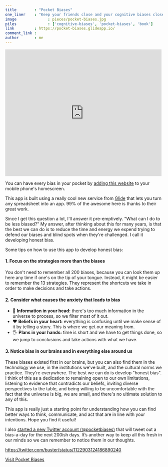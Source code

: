 ```yaml
---
title        : "Pocket Biases"
one_liner    : "Keep your friends close and your cognitive biases closer."
image			   : pieces/pocket-biases.jpg
piles			   : ['cognitive-biases', 'pocket-biases', 'book']
link         : https://pocket-biases.glideapp.io/
comment_link : 
author       : me
---
```


<iframe style="border: none;" src="https://cards.producthunt.com/cards/posts/150227?v=1" width="500" height="405" frameborder="0" scrolling="no" allowfullscreen></iframe>

You can have every bias in your pocket by [adding this website](https://pocket-biases.glideapp.io/) to your mobile phone's homescreen. 

This app is built using a really cool new service from [Glide](http://glideapps.com) that lets you turn any spreadsheet into an app. 99% of the awesome here is thanks to their great work. 

Since I get this question a lot, I'll answer it pre-emptively. "What can I do to be less biased?" My answer, after thinking about this for many years, is that the best we can do is to reduce the time and energy we expend trying to defend our biases and blind spots when they're challenged. I call it developing honest bias.

Some tips on how to use this app to develop honest bias:

#### 1. Focus on the strategies more than the biases

You don't need to remember all 200 biases, because you can look them up here any time if one's on the tip of your tongue. Instead, it might be easier to remember the 13 strategies. They represent the shortcuts we take in order to make decisions and take actions.

#### 2. Consider what causes the anxiety that leads to bias

- 🧠 **Information in your head:** there's too much information in the universe to process, so we filter most of it out.
- ❤️ **Beliefs in your heart:** everything is confusing until we make sense of it by telling a story. This is where we get our meaning from.
- 🖐 **Plans in your hands:** time is short and we have to get things done, so we jump to conclusions and take actions with what we have.

#### 3. Notice bias in our brains and in everything else around us

These biases existed first in our brains, but you can also find them in the technology we use, in the institutions we've built, and the cultural norms we practice. They're everywhere. The best we can do is develop "honest bias". I think of this as a dedication to remaining open to our own limitations, listening to evidence that contradicts our beliefs, inviting diverse perspectives to the table, and being willing to be uncomfortable with the fact that the universe is big, we are small, and there's no ultimate solution to any of this. 

This app is really just a starting point for understanding how you can find better ways to think, communicate, and act that are in line with your intentions. Hope you find it useful!

I also [started a new Twitter account (@pocketbiases)](https://twitter.com/pocketbiases) that will tweet out a bias-a-day for the next 200ish days. It’s another way to keep all this fresh in our minds so we can remember to notice them in our thoughts.

https://twitter.com/buster/status/1122903124186890240

<p><a href="https://pocket-biases.glideapp.io/" class="btn btn-sm btn-outline-success" target="_new">Visit Pocket Biases</a></p>
